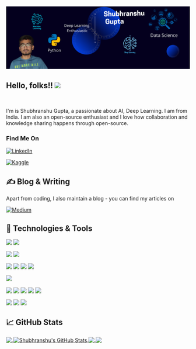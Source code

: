 ![Header](https://github.com/shubranshugupta/shubranshugupta/blob/main/images/Header.png)

## Hello, folks!! <img src="https://raw.githubusercontent.com/MartinHeinz/MartinHeinz/master/wave.gif" width="30px">

<br>

<p>I'm is Shubhranshu Gupta, a passionate about AI, Deep Learning. I am from India. I am also an open-source enthusiast and I love how collaboration and knowledge sharing happens through open-source.</p>

### Find Me On

<!-- Actual text -->

[![LinkedIn][1.2]][1]

[![Kaggle][2.2]][2]

<!-- Icons -->

[1.2]: https://img.shields.io/badge/LinkedIn-0077B5?style=flat&logo=linkedin&logoColor=white
[2.2]: https://img.shields.io/badge/_Kaggle_-20BEFF?style=flat&logo=Kaggle&logoColor=white

<!-- Links to your social media accounts -->

[1]: https://www.linkedin.com/in/shubhranshu-gupta24/
[2]: https://www.kaggle.com/shubhranshugupta24



## &#x270d; Blog & Writing

Apart from coding, I also maintain a blog - you can find my articles on 

[![Medium](https://img.shields.io/badge/Medium-12100E?style=flat&logo=medium&logoColor=white)](https://medium.com/@shubhranshugupta)

## 🔧 Technologies & Tools
![](https://img.shields.io/badge/OS-Linux-informational?style=flat&logo=linux&logoColor=white&color=2bbc8a)
![](https://img.shields.io/badge/Shell-Bash-informational?style=flat&logo=gnu-bash&logoColor=white&color=2bbc8a)

![](https://img.shields.io/badge/Editor-Pycharm-informational?style=flat&logo=pycharm&logoColor=white&color=2bbc8a)
![](https://img.shields.io/badge/Editor-VS_Code-informational?style=flat&logo=visualstudiocode&logoColor=white&color=2bbc8a)

![](https://img.shields.io/badge/Code-Python-informational?style=flat&logo=python&logoColor=white&color=2bbc8a)
![](https://img.shields.io/badge/Code-JavaScript-informational?style=flat&logo=javascript&logoColor=white&color=2bbc8a)
![](https://img.shields.io/badge/Code-C++_Lang-informational?style=flat&logo=cplusplus&logoColor=white&color=2bbc8a)
![](https://img.shields.io/badge/Code-C_Lang-informational?style=flat&logo=c&logoColor=white&color=2bbc8a)

![](https://img.shields.io/badge/DB-MySQL-informational?style=flat&logo=mysql&logoColor=white&color=2bbc8a)
<!-- ![](https://img.shields.io/badge/DB-MySQL-informational?style=flat&logo=mysql&logoColor=white&color=2bbc8a) -->

![](https://img.shields.io/badge/Tools-Docker-informational?style=flat&logo=docker&logoColor=white&color=2bbc8a)
![](https://img.shields.io/badge/Tools-Podman-informational?style=flat&logo=podman&logoColor=white&color=2bbc8a)
![](https://img.shields.io/badge/Tools-Kubernetes-informational?style=flat&logo=kubernetes&logoColor=white&color=2bbc8a)
![](https://img.shields.io/badge/Tools-Heroku-informational?style=flat&logo=heroku&logoColor=white&color=2bbc8a)
![](https://img.shields.io/badge/Tools-Red_Hat_OpenShift-informational?style=flat&logo=red-hat-open-shift&logoColor=white&color=2bbc8a)

![](https://img.shields.io/badge/AI_Tools-Tensorflow-informational?style=flat&logo=tensorflow&logoColor=white&color=2bbc8a)
![](https://img.shields.io/badge/AI_Tools-PyTorch-informational?style=flat&logo=pytorch&logoColor=white&color=2bbc8a)
![](https://img.shields.io/badge/AI_Tools-SkLearn-informational?style=flat&logo=scikitlearn&logoColor=white&color=2bbc8a)

## &#x1f4c8; GitHub Stats

<a href="https://github.com/shubranshugupta/shubranshugupta">
  <img align="center" src="https://github-readme-stats.vercel.app/api/top-langs/?username=shubranshugupta&title_color=ffffff&text_color=c9cacc&icon_color=2bbc8a&bg_color=1d1f21&langs_count=3" />
</a>
<a href="https://github.com/shubranshugupta/shubranshugupta">
  <img align="center" src="https://github-readme-stats.vercel.app/api?username=shubranshugupta&show_icons=true&line_height=27&count_private=true&title_color=ffffff&text_color=c9cacc&icon_color=2bbc8a&bg_color=1d1f21" alt="Shubhranshu's GitHub Stats" />
</a>

<a href="https://github.com/shubranshugupta/Number-plate-Recognition">
  <img align="center" src="https://github-readme-stats.vercel.app/api/pin/?username=shubranshugupta&repo=Number-plate-Recognition&title_color=ffffff&text_color=c9cacc&icon_color=2bbc8a&bg_color=1d1f21" />
</a>


<a href="https://github.com/shubranshugupta/Banking_Subscription_Predictor_with_deployment">
  <img align="center" src="https://github-readme-stats.vercel.app/api/pin/?username=shubranshugupta&repo=Banking_Subscription_Predictor_with_deployment&title_color=ffffff&text_color=c9cacc&icon_color=2bbc8a&bg_color=1d1f21" />
</a>  
